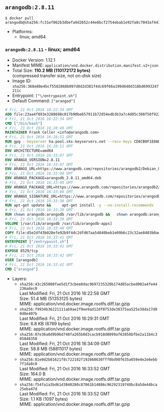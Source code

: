 ## `arangodb:2.8.11`

```console
$ docker pull arangodb@sha256:fc31ef062b3dbefa9d2652c44e6bcf2754ebab1e92fa8c7043af4435eac2b6bc
```

-	Platforms:
	-	linux; amd64

### `arangodb:2.8.11` - linux; amd64

-	Docker Version: 1.12.1
-	Manifest MIME: `application/vnd.docker.distribution.manifest.v2+json`
-	Total Size: **110.2 MB (110172172 bytes)**  
	(compressed transfer size, not on-disk size)
-	Image ID: `sha256:368e80e4bcf5582868b097d0d2d381f4dc69f66a199d640d318bd6993247211c`
-	Entrypoint: `["\/entrypoint.sh"]`
-	Default Command: `["arangod"]`

```dockerfile
# Fri, 21 Oct 2016 16:22:34 GMT
ADD file:23aa4f893e3288698c017b90be657911b72d54edb3b3a7c4d05c308f50f9228f in / 
# Fri, 21 Oct 2016 16:22:34 GMT
CMD ["/bin/bash"]
# Fri, 21 Oct 2016 16:28:49 GMT
MAINTAINER Frank Celler <info@arangodb.com>
# Fri, 21 Oct 2016 16:28:51 GMT
RUN gpg --keyserver ha.pool.sks-keyservers.net --recv-keys CD8CB0F1E0AD5B52E93F41E7EA93F5E56E751E9B
# Fri, 21 Oct 2016 16:28:51 GMT
ENV ARCHITECTURE=amd64
# Fri, 21 Oct 2016 16:33:07 GMT
ENV ARANGO_VERSION=2.8.11
# Fri, 21 Oct 2016 16:33:07 GMT
ENV ARANGO_URL=https://www.arangodb.com/repositories/arangodb2/Debian_8.0
# Fri, 21 Oct 2016 16:33:08 GMT
ENV ARANGO_PACKAGE=arangodb_2.8.11_amd64.deb
# Fri, 21 Oct 2016 16:33:08 GMT
ENV ARANGO_PACKAGE_URL=https://www.arangodb.com/repositories/arangodb2/Debian_8.0/amd64/arangodb_2.8.11_amd64.deb
# Fri, 21 Oct 2016 16:33:08 GMT
ENV ARANGO_SIGNATURE_URL=https://www.arangodb.com/repositories/arangodb2/Debian_8.0/amd64/arangodb_2.8.11_amd64.deb.asc
# Fri, 21 Oct 2016 16:33:38 GMT
RUN apt-get update &&     apt-get install -y --no-install-recommends         libgoogle-perftools4         ca-certificates         pwgen         wget     &&     rm -rf /var/lib/apt/lists/* &&     wget ${ARANGO_SIGNATURE_URL} &&           wget ${ARANGO_PACKAGE_URL} &&             gpg --verify ${ARANGO_PACKAGE}.asc &&     dpkg -i ${ARANGO_PACKAGE} &&     sed -ri         -e 's!127\.0\.0\.1!0.0.0.0!g'         -e 's!^(file\s*=).*!\1 -!'         -e 's!^#\s*uid\s*=.*!uid = arangodb!'         -e 's!^#\s*gid\s*=.*!gid = arangodb!'         /etc/arangodb/arangod.conf     &&     apt-get purge -y --auto-remove ca-certificates wget &&     rm -f ${ARANGO_PACKAGE}*
# Fri, 21 Oct 2016 16:33:39 GMT
RUN chown arangodb:arangodb /var/lib/arangodb &&   chown arangodb:arangodb /var/lib/arangodb-apps
# Fri, 21 Oct 2016 16:33:39 GMT
VOLUME [/var/lib/arangodb /var/lib/arangodb-apps]
# Fri, 21 Oct 2016 16:33:40 GMT
COPY file:d5e2df43b028efe92b9f4dc2dfd67aa54840beb1e09b6c23c32ae8403b0ae7e4 in /entrypoint.sh 
# Fri, 21 Oct 2016 16:33:41 GMT
ENTRYPOINT ["/entrypoint.sh"]
# Fri, 21 Oct 2016 16:33:41 GMT
EXPOSE 8529/tcp
# Fri, 21 Oct 2016 16:33:42 GMT
USER [arangodb]
# Fri, 21 Oct 2016 16:33:42 GMT
CMD ["arangod"]
```

-	Layers:
	-	`sha256:43c265008fae5d1f3cbee0dac9697235320b174d85acbed002a4fe44236adec0`  
		Last Modified: Fri, 21 Oct 2016 16:22:58 GMT  
		Size: 51.4 MB (51353125 bytes)  
		MIME: application/vnd.docker.image.rootfs.diff.tar.gzip
	-	`sha256:f9934b36221111ab9ae2f9ee9ad12df0753de38375aa525e38da17d80d8e407b`  
		Last Modified: Fri, 21 Oct 2016 16:29:31 GMT  
		Size: 6.8 KB (6769 bytes)  
		MIME: application/vnd.docker.image.rootfs.diff.tar.gzip
	-	`sha256:07e36a0d9b96d748fa265b0d3cacb918d8099af63858bfbe2a11b4c305848358`  
		Last Modified: Fri, 21 Oct 2016 16:34:09 GMT  
		Size: 58.8 MB (58811017 bytes)  
		MIME: application/vnd.docker.image.rootfs.diff.tar.gzip
	-	`sha256:81e0d2b81621f8c722182f192668630fff0bd98f635a659e4e2e6ebb7f1da8c0`  
		Last Modified: Fri, 21 Oct 2016 16:33:52 GMT  
		Size: 164.0 B  
		MIME: application/vnd.docker.image.rootfs.diff.tar.gzip
	-	`sha256:f54fa1a3bd61d3840280c87861b14886c96292319748bc8a5de44bca25eba47d`  
		Last Modified: Fri, 21 Oct 2016 16:33:52 GMT  
		Size: 1.1 KB (1097 bytes)  
		MIME: application/vnd.docker.image.rootfs.diff.tar.gzip
